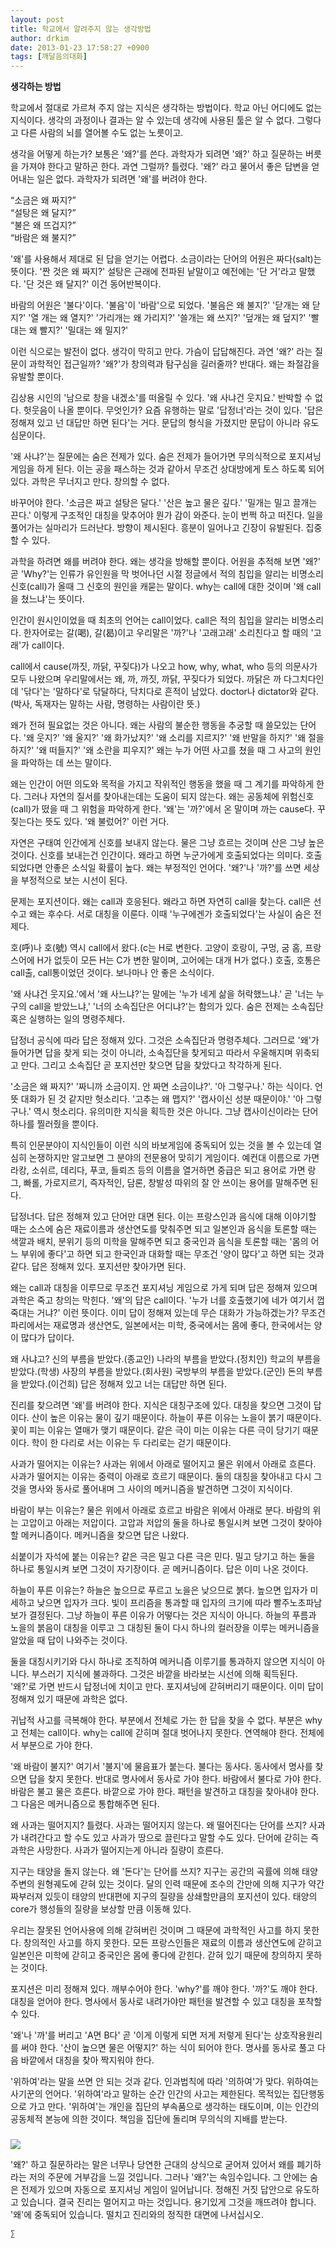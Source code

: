 ```yaml
---
layout: post
title: 학교에서 알려주지 않는 생각방법
author: drkim
date: 2013-01-23 17:58:27 +0900
tags: [깨달음의대화]
---
```

  


**생각하는 방법**

  


학교에서 절대로 가르쳐 주지 않는 지식은 생각하는 방법이다. 학교 아닌 어디에도 없는 지식이다. 생각의 과정이나 결과는 알 수 있는데 생각에 사용된 툴은 알 수 없다. 그렇다고 다른 사람의 뇌를 열어볼 수도 없는 노릇이고. 

  


생각을 어떻게 하는가? 보통은 '왜?'를 쓴다. 과학자가 되려면 '왜?' 하고 질문하는 버릇을 가져야 한다고 말하곤 한다. 과연 그럴까? 틀렸다. '왜?' 라고 물어서 좋은 답변을 얻어내는 일은 없다. 과학자가 되려면 '왜'를 버려야 한다. 

  


“소금은 왜 짜지?”   
“설탕은 왜 달지?”   
“불은 왜 뜨겁지?”   
“바람은 왜 불지?” 

  


'왜'를 사용해서 제대로 된 답을 얻기는 어렵다. 소금이라는 단어의 어원은 짜다(salt)는 뜻이다. '짠 것은 왜 짜지?' 설탕은 근래에 전파된 낱말이고 예전에는 '단 거'라고 말했다. '단 것은 왜 달지?' 이건 동어반복이다. 

  


바람의 어원은 '불다'이다. '불음'이 '바람'으로 되었다. '불음은 왜 불지?' '닫개는 왜 닫지?' '열 개는 왜 열지?' '가리개는 왜 가리지?' '쓸개는 왜 쓰지?' '덮개는 왜 덮지?' '빨대는 왜 빨지?' '밀대는 왜 밀지?' 

  


이런 식으로는 발전이 없다. 생각이 막히고 만다. 가슴이 답답해진다. 과연 '왜?' 라는 질문이 과학적인 접근일까? '왜?'가 창의력과 탐구심을 길러줄까? 반대다. 왜는 좌절감을 유발할 뿐이다. 

  


김상용 시인의 '남으로 창을 내겠소'를 떠올릴 수 있다. '왜 사냐건 웃지요.' 반박할 수 없다. 헛웃음이 나올 뿐이다. 무엇인가? 요즘 유행하는 말로 '답정너'라는 것이 있다. '답은 정해져 있고 넌 대답만 하면 된다'는 거다. 문답의 형식을 가졌지만 문답이 아니라 유도심문이다. 

  


'왜 사냐?'는 질문에는 숨은 전제가 있다. 숨은 전제가 들어가면 무의식적으로 포지셔닝 게임을 하게 된다. 이는 공을 패스하는 것과 같아서 무조건 상대방에게 토스 하도록 되어 있다. 과학은 무너지고 만다. 창의할 수 없다. 

  


바꾸어야 한다. '소금은 짜고 설탕은 달다.' '산은 높고 물은 깊다.' '밀개는 밀고 끌개는 끈다.' 이렇게 구조적인 대칭을 맞추어야 뭔가 감이 와준다. 눈이 번쩍 하고 떠진다. 일을 풀어가는 실마리가 드러난다. 방향이 제시된다. 흥분이 일어나고 긴장이 유발된다. 집중할 수 있다. 

  


과학을 하려면 왜를 버려야 한다. 왜는 생각을 방해할 뿐이다. 어원을 추적해 보면 '왜?' 곧 'Why?'는 인류가 유인원을 막 벗어나던 시절 정글에서 적의 침입을 알리는 비명소리 신호(call)가 올때 그 신호의 원인을 캐묻는 말이다. why는 call에 대한 것이며 '왜 call을 쳤느냐'는 뜻이다. 

  


인간이 원시인이었을 때 최초의 언어는 call이었다. call은 적의 침입을 알리는 비명소리다. 한자어로는 갈(喝), 갈(曷)이고 우리말은 '까?'나 '고래고래' 소리친다고 할 때의 '고래'가 call이다. 

  


call에서 cause(까짓, 까닭, 꾸짖다)가 나오고 how, why, what, who 등의 의문사가 모두 나왔으며 우리말에서는 왜, 까, 까짓, 까닭, 꾸짖다가 되었다. 까닭은 까 다그치다인데 '닦다'는 '말하다'로 닦달하다, 닥치다로 흔적이 남았다. doctor나 dictator와 같다.(박사, 독재자는 말하는 사람, 명령하는 사람이란 뜻.) 

  


왜가 전혀 필요없는 것은 아니다. 왜는 사람의 불순한 행동을 추궁할 때 쓸모있는 단어다. '왜 웃지?' '왜 울지?' '왜 화가났지?' '왜 소리를 지르지?' '왜 반말을 하지?' '왜 절을 하지?' '왜 떠들지?' '왜 소란을 피우지?' 왜는 누가 어떤 사고를 쳤을 때 그 사고의 원인을 파악하는 데 쓰는 말이다. 

  


왜는 인간이 어떤 의도와 목적을 가지고 작위적인 행동을 했을 때 그 계기를 파악하게 한다. 그러나 자연의 질서를 찾아내는데는 도움이 되지 않는다. 왜는 공동체에 위험신호(call)가 떴을 때 그 위험을 파악하게 한다. '왜'는 '까?'에서 온 말이며 까는 cause다. 꾸짖는다는 뜻도 있다. '왜 불렀어?' 이런 거다. 

  


자연은 구태여 인간에게 신호를 보내지 않는다. 물은 그냥 흐르는 것이며 산은 그냥 높은 것이다. 신호를 보내는건 인간이다. 왜라고 하면 누군가에게 호출되었다는 의미다. 호출되었다면 안좋은 소식일 확률이 높다. 왜는 부정적인 언어다. '왜?'나 '까?'를 쓰면 세상을 부정적으로 보는 시선이 된다. 

  


문제는 포지션이다. 왜는 call과 호응된다. 왜라고 하면 자연히 call을 찾는다. call은 선수고 왜는 후수다. 서로 대칭을 이룬다. 이때 '누구에겐가 호출되었다'는 사실이 숨은 전제다. 

  


호(呼)나 호(號) 역시 call에서 왔다.(c는 H로 변한다. 고양이 호랑이, 구멍, 굼 홈, 프랑스어에 H가 없듯이 모든 H는 C가 변한 말이며, 고어에는 대개 H가 없다.) 호출, 호통은 call출, call통이었던 것이다. 보나마나 안 좋은 소식이다. 

  


'왜 사냐건 웃지요.'에서 '왜 사느냐?'는 말에는 '누가 네게 삶을 허락했느냐.' 곧 '너는 누구의 call을 받았느냐,' '너의 소속집단은 어디냐?'는 함의가 있다. 숨은 전제는 소속집단 혹은 실행하는 일의 명령주체다. 

  


답정너 공식에 따라 답은 정해져 있다. 그것은 소속집단과 명령주체다. 그러므로 '왜'가 들어가면 답을 찾게 되는 것이 아니라, 소속집단을 찾게되고 따라서 우울해지며 위축되고 만다. 그리고 소속집단 곧 포지션만 찾으면 답을 찾았다고 착각하게 된다.

  


'소금은 왜 짜지?' '짜니까 소금이지. 안 짜면 소금이냐?'. '아 그렇구나.' 하는 식이다. 언뜻 대화가 된 것 같지만 헛소리다. '고추는 왜 맵지?' '캡사이신 성분 때문이야.' '아 그렇구나.' 역시 헛소리다. 유의미한 지식을 획득한 것은 아니다. 그냥 캡사이신이라는 단어 하나를 찔러줬을 뿐이다. 

  


특히 인문분야이 지식인들이 이런 식의 바보게임에 중독되어 있는 것을 볼 수 있는데 열심히 논쟁하지만 알고보면 그 분야의 전문용어 맞히기 게임이다. 예컨대 이름으로 가면 라캉, 소쉬르, 데리다, 푸코, 들뢰즈 등의 이름을 열거하면 중급은 되고 용어로 가면 랑그, 빠롤, 가로지르기, 즉자적인, 담론, 창발성 따위의 잘 안 쓰이는 용어를 말해주면 된다.

  


답정너다. 답은 정해져 있고 단어만 대면 된다. 이는 프랑스인과 음식에 대해 이야기할 때는 소스에 숨은 재료이름과 생산연도를 맞춰주면 되고 일본인과 음식을 토론할 때는 색깔과 배치, 분위기 등의 미학을 말해주면 되고 중국인과 음식을 토론할 때는 '몸의 어느 부위에 좋다'고 하면 되고 한국인과 대화할 때는 무조건 '양이 많다'고 하면 되는 것과 같다. 답은 정해져 있다. 포지션만 찾아가면 된다. 

  


왜는 call과 대칭을 이루므로 무조건 포지셔닝 게임으로 가게 되며 답은 정해져 있으며 과학은 죽고 창의는 막힌다. '왜'의 답은 call이다. '누가 너를 호출했기에 네가 여기서 껍죽대는 거냐?' 이런 뜻이다. 이미 답이 정해져 있는데 무슨 대화가 가능하겠는가? 무조건 파리에서는 재료명과 생산연도, 일본에서는 미학, 중국에서는 몸에 좋다, 한국에서는 양이 많다가 답이다. 

  


왜 사냐고? 신의 부름을 받았다.(종교인) 나라의 부름을 받았다.(정치인) 학교의 부름을 받았다.(학생) 사장의 부름을 받았다.(회사원) 국방부의 부름을 받았다.(군인) 돈의 부름을 받았다.(이건희) 답은 정해져 있고 너는 대답만 하면 된다. 

  


진리를 찾으려면 '왜'를 버려야 한다. 지식은 대칭구조에 있다. 대칭을 찾으면 그것이 답이다. 산이 높은 이유는 물이 깊기 때문이다. 하늘이 푸른 이유는 노을이 붉기 때문이다. 꽃이 피는 이유는 열매가 맺기 때문이다. 같은 극이 미는 이유는 다른 극이 당기기 때문이다. 학이 한 다리로 서는 이유는 두 다리로는 걷기 때문이다. 

  


사과가 떨어지는 이유는? 사과는 위에서 아래로 떨어지고 물은 위에서 아래로 흐른다. 사과가 떨어지는 이유는 중력이 아래로 흐르기 때문이다. 둘의 대칭을 찾아내고 다시 그것을 명사와 동사로 풀어내며 그 사이의 메커니즘을 발견하면 그것이 지식이다. 

  


바람이 부는 이유는? 물은 위에서 아래로 흐르고 바람은 위에서 아래로 분다. 바람의 위는 고압이고 아래는 저압이다. 고압과 저압의 둘을 하나로 통일시켜 보면 그것이 찾아야 할 메커니즘이다. 메커니즘을 찾으면 답은 나왔다. 

  


쇠붙이가 자석에 붙는 이유는? 같은 극은 밀고 다른 극은 민다. 밀고 당기고 하는 둘을 하나로 통일시켜 보면 그것이 자기장이다. 곧 메커니즘이다. 답은 이미 나온 것이다. 

  


하늘이 푸른 이유는? 하늘은 높으므로 푸르고 노을은 낮으므로 붉다. 높으면 입자가 미세하고 낮으면 입자가 크다. 빛이 프리즘을 통과할 때 입자의 크기에 따라 빨주노초파남보가 결정된다. 그냥 하늘이 푸른 이유가 어떻다는 것은 지식이 아니다. 하늘의 푸름과 노을의 붉음이 대칭을 이루고 그 대칭된 둘이 다시 하나의 컬러장을 이루는 메커니즘을 알았을 때 답이 나와주는 것이다. 

  


둘을 대칭시키기와 다시 하나로 조직하여 메커니즘 이루기를 통과하지 않으면 지식이 아니다. 부스러기 지식에 불과하다. 그것은 바깥을 바라보는 시선에 의해 획득된다. '왜?'로 가면 반드시 답정너에 치이고 만다. 포지셔닝에 갇혀버리기 때문이다. 이미 답이 정해져 있기 때문에 과학은 없다. 

  


귀납적 사고를 극복해야 한다. 부분에서 전체로 가는 한 답을 찾을 수 없다. 부분은 why고 전체는 call이다. why는 call에 갇히며 절대 벗어나지 못한다. 연역해야 한다. 전체에서 부분으로 가야 한다. 

  


'왜 바람이 불지?' 여기서 '불지'에 물음표가 붙는다. 불다는 동사다. 동사에서 명사를 찾으면 답을 찾지 못한다. 반대로 명사에서 동사로 가야 한다. 바람에서 불다로 가야 한다. 바람은 불고 물은 흐른다. 바깥으로 가야 한다. 패턴을 발견하고 대칭을 찾아내야 한다. 그 다음은 메커니즘으로 통합해주면 된다. 

  


왜 사과는 떨어지지? 틀렸다. 사과는 떨어지지 않는다. 왜 떨어진다는 단어를 쓰지? 사과가 내려간다고 할 수도 있고 사과가 땅으로 끌린다고 말할 수도 있다. 단어에 갇히는 즉 과학은 사망한다. 사과가 떨어지는게 아니라 질량이 흐른다. 

  


지구는 태양을 돌지 않는다. 왜 '돈다'는 단어를 쓰지? 지구는 공간의 곡률에 의해 태양주변의 원형궤도에 갇혀 있는 것이다. 달의 인력 때문에 조수의 간만에 의해 지구가 약간 짜부러져 있듯이 태양의 반대편에 지구의 질량을 상쇄할만큼의 포지션이 있다. 태양의 core가 행성들의 질량을 보상할 만큼 이동해 있다. 

  


우리는 잘못된 언어사용에 의해 갇혀버린 것이며 그 때문에 과학적인 사고를 하지 못한다. 창의적인 사고를 하지 못한다. 모든 프랑스인들은 재료의 이름과 생산연도에 갇히고 일본인은 미학에 갇히고 중국인은 몸에 좋다에 갇힌다. 갇혀 있기 때문에 창의하지 못하는 것이다. 

  


포지션은 미리 정해져 있다. 깨부수어야 한다. 'why?'를 깨야 한다. '까?'도 깨야 한다. 대칭을 얻어야 한다. 명사에서 동사로 내려가야만 패턴을 발견할 수 있고 대칭을 포착할 수 있다. 

   
'왜'나 '까'를 버리고 'A면 B다' 곧 '이게 이렇게 되면 저게 저렇게 된다'는 상호작용원리를 써야 한다. '산이 높으면 물은 어떻지?' 하는 식이 되어야 한다. 명사를 동사로 풀고 다음 바깥에서 대칭을 찾아 짝지워야 한다. 

'위하여'라는 말을 쓰면 안 되는 것과 같다. 인과법칙에 따라 '의하여'가 맞다. 위하여는 사기꾼의 언어다. '위하여'라고 말하는 순간 인간의 사고는 제한된다. 목적있는 집단행동으로 가고 만다. '위하여'는 개인을 집단의 부속품으로 생각하는 태도이며, 이는 인간의 공동체적 본능에 의한 것이다. 책임을 집단에 돌리며 무의식의 지배를 받는다. 

 ###


  





  ![](/files/attach/images/198/727/315/55.JPG) 
  
  
   '왜?' 하고 질문하라는 말은 너무나 당연한 근대의 상식으로 굳어져 있어서 왜를 폐기하라는 저의 주문에 거부감을 느낄 것입니다. 그러나 '왜?'는 속임수입니다. 그 안에는 숨은 전제가 있으며 자동으로 포지셔닝 게임이 일어납니다. 정해진 거짓 답안으로 유도하고 있습니다. 결국 진리는 멀어지고 마는 것입니다. 용기있게 그것을 깨뜨려야 합니다. '왜'에 중독되어 있습니다. 떨치고 진리와의 정직한 대면에 나서십시오. 
  
  
  
  
  
    ∑ 
  
  
  
  
  
  
  
  
  
  
  
  
  
  
  
  
  
  
  
  
  
  
  
  
  
  
  
  
  
  
  
  
  
